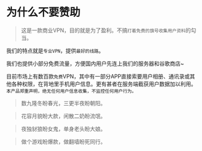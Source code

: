 # 为什么不要赞助 #

>这是一款商业VPN，目的就是为了盈利。不搞`打着免费的旗号收集用户资料`的勾当。

我们的特点就是`专业VPN`，提供`最好的线路`。

我们也提供小部分免费流量，方便国内用户先连上我们的服务器和谷歌商店~

目前市场上有数百款`免费`VPN，其中有一部分APP直接索要用户相册、通讯录或其他各种权限，在背地里手机用户信息。更有甚者在服务端截获用户数据加以利用。`本产品郑重声明，绝无任何用户信息收集，不监控任何用户行为。`

>数九隆冬盼春光，三更半夜盼朝阳。

>花容月貌盼大款，闲散二奶盼流氓。

>夜独豺狼盼女鬼，单身老头盼大娘。

>做个游戏盼爆款，做翻墙盼死同行。